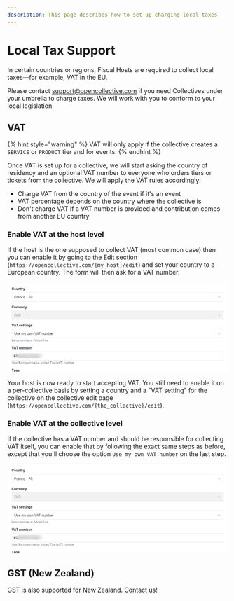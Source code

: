 ```yaml
---
description: This page describes how to set up charging local taxes
---
```


# Local Tax Support

In certain countries or regions, Fiscal Hosts are required to collect local taxes—for example, VAT in the EU.

Please contact [support@opencollective.com](mailto:support@opencollective.com) if you need Collectives under your umbrella to charge taxes. We will work with you to conform to your local legislation.

## VAT

{% hint style="warning" %}
VAT will only apply if the collective creates a `SERVICE` or `PRODUCT` tier and for events.
{% endhint %}

Once VAT is set up for a collective, we will start asking the country of residency and an optional VAT number to everyone who orders tiers or tickets from the collective. We will apply the VAT rules accordingly:

* Charge VAT from the country of the event if it's an event
* VAT percentage depends on the country where the collective is
* Don't charge VAT if a VAT number is provided and contribution comes from another EU country

### Enable VAT at the host level

If the host is the one supposed to collect VAT \(most common case\) then you can enable it by going to the Edit section \(`https://opencollective.com/{my_host}/edit`\) and set your country to a European country. The form will then ask for a VAT number.

![](../.gitbook/assets/image%20%2816%29%20%282%29%20%282%29%20%281%29.png)

Your host is now ready to start accepting VAT. You still need to enable it on a per-collective basis by setting a country and a "VAT setting" for the collective on the collective edit page \(`https://opencollective.com/{the_collective}/edit`\).

### Enable VAT at the collective level

If the collective has a VAT number and should be responsible for collecting VAT itself, you can enable that by following the exact same steps as before, except that you'll choose the option `Use my own VAT number` on the last step.

![](../.gitbook/assets/image%20%2816%29%20%282%29%20%282%29.png)

## GST \(New Zealand\)

GST is also supported for New Zealand. [Contact us](https://opencollective.com/support)!

